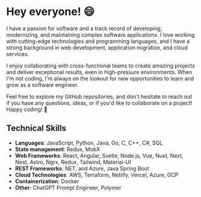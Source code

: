 # Hey everyone! 😄

I have a passion for software and a track record of developing, modernizing, and maintaining complex software applications. I love working with cutting-edge technologies and programming languages, and I have a strong background in web development, application migration, and cloud services.

I enjoy collaborating with cross-functional teams to create amazing projects and deliver exceptional results, even in high-pressure environments. When I'm not coding, I'm always on the lookout for new opportunities to learn and grow as a software engineer.

Feel free to explore my GitHub repositories, and don't hesitate to reach out if you have any questions, ideas, or if you'd like to collaborate on a project! Happy coding! 🚀

## Technical Skills

- **Languages**: JavaScript, Python, Java, Go, C, C++, C#, SQL
- **State management**: Redux, MobX
- **Web Frameworks**: React, Angular, Svelte, Node.js, Vue, Nuxt, Next, Nest, Astro, Ngrx, Redux, Tailwind, Material-UI
- **REST Frameworks**: NET, and Azure, Java Spring Boot
- **Cloud Technologies**: AWS, Terraform, Netlify, Vercel, Azure, GCP
- **Containerization**: Docker
- **Other**: ChatGPT Prompt Engineer, Polymer
